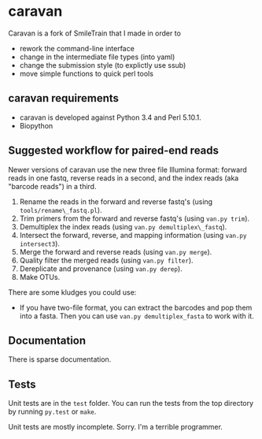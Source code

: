 caravan
=======

Caravan is a fork of SmileTrain that I made in order to
* rework the command-line interface
* change in the intermediate file types (into yaml)
* change the submission style (to explictly use ssub)
* move simple functions to quick perl tools

## caravan requirements
* caravan is developed against Python 3.4 and Perl 5.10.1.
* Biopython

## Suggested workflow for paired-end reads
Newer versions of caravan use the new three file Illumina format: forward reads in one
fastq, reverse reads in a second, and the index reads (aka "barcode reads") in a third.
1. Rename the reads in the forward and reverse fastq's (using `tools/rename\_fastq.pl`).
2. Trim primers from the forward and reverse fastq's (using `van.py trim`).
3. Demultiplex the index reads (using `van.py demultiplex\_fastq`). 
4. Intersect the forward, reverse, and mapping information (using `van.py intersect3`).
5. Merge the forward and reverse reads (using `van.py merge`).
6. Quality filter the merged reads (using `van.py filter`).
7. Dereplicate and provenance (using `van.py derep`).
8. Make OTUs.

There are some kludges you could use:
* If you have two-file format, you can extract the barcodes and pop them into a fasta. 
Then you can use `van.py demultiplex_fasta` to work with it.

## Documentation
There is sparse documentation.

## Tests
Unit tests are in the `test` folder. You can run the tests from the top directory 
by running `py.test` or `make`.

Unit tests are mostly incomplete. Sorry. I'm a terrible programmer.

